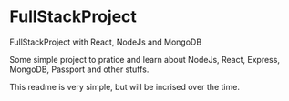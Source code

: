 # FullStackProject
FullStackProject with React, NodeJs and MongoDB

Some simple project to pratice and learn about NodeJs, React, Express, MongoDB, Passport and other stuffs. 

This readme is very simple, but will be incrised over the time.
